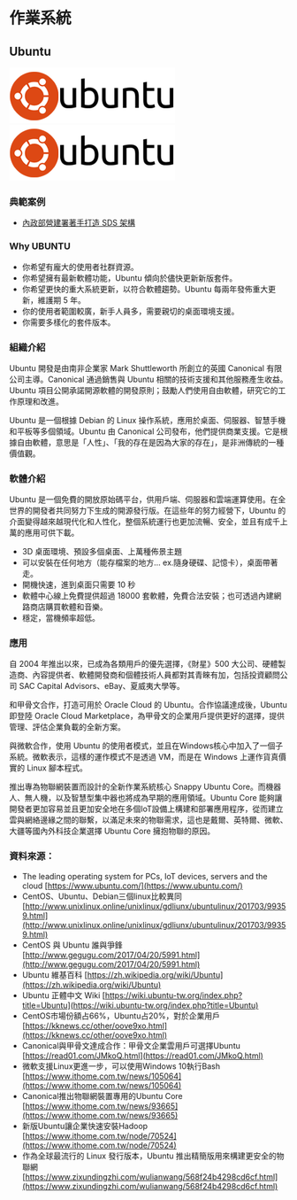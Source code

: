 # **作業系統**

## **Ubuntu**

![](/assets/下載.png)![](/assets/ubuntu.png)

### 典範案例

* [內政部營建署著手打造 SDS 架構](/use-case/di-zhi-teng-yun-wang-yun-yong-duo-tao-kai-yuan-ruan-ti/ying-jian-shu-zhu-shou-da-zao-sds-jia-gou.md)

### Why UBUNTU

* 你希望有龐大的使用者社群資源。
* 你希望擁有最新軟體功能，Ubuntu 傾向於儘快更新新版套件。
* 你希望更快的重大系統更新，以符合軟體趨勢。Ubuntu 每兩年發佈重大更新，維護期 5 年。
* 你的使用者範圍較廣，新手人員多，需要親切的桌面環境支援。
* 你需要多樣化的套件版本。

### 組織介紹

Ubuntu 開發是由南非企業家 Mark Shuttleworth 所創立的英國 Canonical 有限公司主導。Canonical 通過銷售與 Ubuntu 相關的技術支援和其他服務產生收益。Ubuntu 項目公開承諾開源軟體的開發原則；鼓勵人們使用自由軟體，研究它的工作原理和改進。

Ubuntu 是一個根據 Debian 的 Linux 操作系統，應用於桌面、伺服器、智慧手機和平板等多個領域。Ubuntu 由 Canonical 公司發布，他們提供商業支援。它是根據自由軟體，意思是「人性」、「我的存在是因為大家的存在」，是非洲傳統的一種價值觀。

### 軟體介紹

Ubuntu 是一個免費的開放原始碼平台，供用戶端、伺服器和雲端運算使用。在全世界的開發者共同努力下生成的開源發行版。在這些年的努力經營下，Ubuntu 的介面變得越來越現代化和人性化，整個系統運行也更加流暢、安全，並且有成千上萬的應用可供下載。

* 3D 桌面環境、預設多個桌面、上萬種佈景主題
* 可以安裝在任何地方（能存檔案的地方... ex.隨身硬碟、記憶卡），桌面帶著走。
* 開機快速，進到桌面只需要 10 秒
* 軟體中心線上免費提供超過 18000 套軟體，免費合法安裝；也可透過內建網路商店購買軟體和音樂。
* 穩定，當機頻率超低。

### 應用

自 2004 年推出以來，已成為各類用戶的優先選擇，《財星》500 大公司、硬體製造商、內容提供者、軟體開發商和個體技術人員都對其青睞有加，包括投資顧問公司 SAC Capital Advisors、eBay、夏威夷大學等。

和甲骨文合作，打造可用於 Oracle Cloud 的 Ubuntu。合作協議達成後，Ubuntu 即登陸 Oracle Cloud Marketplace，為甲骨文的企業用戶提供更好的選擇，提供管理、評估企業負載的全新方案。

與微軟合作，使用 Ubuntu 的使用者模式，並且在Windows核心中加入了一個子系統。微軟表示，這樣的運作模式不是透過 VM，而是在 Windows 上運作貨真價實的 Linux 腳本程式。

推出專為物聯網裝置而設計的全新作業系統核心 Snappy Ubuntu Core。而機器人、無人機，以及智慧型集中器也將成為早期的應用領域。Ubuntu Core 能夠讓開發者更加容易並且更加安全地在多個IoT設備上構建和部署應用程序，從而建立雲與網絡邊緣之間的聯繫，以滿足未來的物聯需求，這也是戴爾、英特爾、微軟、大疆等國內外科技企業選擇 Ubuntu Core 擁抱物聯的原因。

### 資料來源：

* The leading operating system for PCs, IoT devices, servers and the cloud [https://www.ubuntu.com/](https://www.ubuntu.com/)
* CentOS、Ubuntu、Debian三個linux比較異同 [http://www.unixlinux.online/unixlinux/gdliunx/ubuntulinux/201703/99359.html](http://www.unixlinux.online/unixlinux/gdliunx/ubuntulinux/201703/99359.html)
* CentOS 與 Ubuntu 誰與爭鋒 [http://www.gegugu.com/2017/04/20/5991.html](http://www.gegugu.com/2017/04/20/5991.html)
* Ubuntu 維基百科 [https://zh.wikipedia.org/wiki/Ubuntu](https://zh.wikipedia.org/wiki/Ubuntu)
* Ubuntu 正體中文 Wiki [https://wiki.ubuntu-tw.org/index.php?title=Ubuntu](https://wiki.ubuntu-tw.org/index.php?title=Ubuntu)
* CentOS市場份額占66%，Ubuntu占20%，對於企業用戶
   [https://kknews.cc/other/oove9xo.html](https://kknews.cc/other/oove9xo.html)
* Canonical與甲骨文達成合作：甲骨文企業雲用戶可選擇Ubuntu
   [https://read01.com/JMkoQ.html](https://read01.com/JMkoQ.html)
* 微軟支援Linux更進一步，可以使用Windows 10執行Bash [https://www.ithome.com.tw/news/105064](https://www.ithome.com.tw/news/105064)
* Canonical推出物聯網裝置專用的Ubuntu Core [https://www.ithome.com.tw/news/93665](https://www.ithome.com.tw/news/93665)
* 新版Ubuntu讓企業快速安裝Hadoop [https://www.ithome.com.tw/node/70524](https://www.ithome.com.tw/node/70524)
* 作為全球最流行的 Linux 發行版本，Ubuntu 推出精簡版用來構建更安全的物聯網[https://www.zixundingzhi.com/wulianwang/568f24b4298cd6cf.html](https://www.zixundingzhi.com/wulianwang/568f24b4298cd6cf.html)



